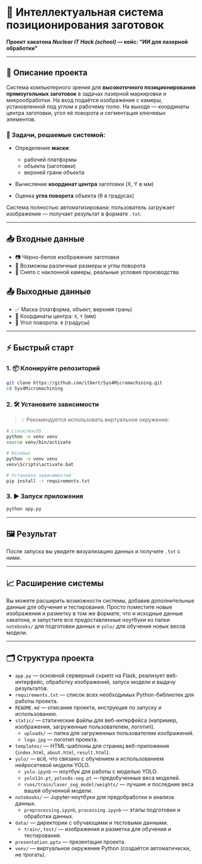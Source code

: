 # 🧠 Интеллектуальная система позиционирования заготовок

**Проект хакатона *Nuclear IT Hack (school)* — кейс: "ИИ для лазерной обработки"**

---

## 🚀 Описание проекта

Система компьютерного зрения для **высокоточного позиционирования прямоугольных заготовок** в задачах лазерной маркировки и микрообработки.
На вход подаётся изображение с камеры, установленной под углом к рабочему полю. На выходе — координаты центра заготовки, угол её поворота и сегментация ключевых элементов.

### 🧩 Задачи, решаемые системой:

* Определение **маски**:

  * рабочей платформы
  * объекта (заготовки)
  * верхней грани объекта
* Вычисление **координат центра** заготовки (X, Y в мм)
* Оценка **угла поворота** объекта (θ в градусах)

Система полностью автоматизирована: пользователь загружает изображение — получает результат в формате `.txt`.

---

## 📥 Входные данные

* 📷 Чёрно-белое изображение заготовки
* 🔄 Возможны различные размеры и углы поворота
* 📐 Снято с наклонной камеры, реальные условия производства

## 📤 Выходные данные

* ✅ Маска (платформа, объект, верхняя грань)
* 📍 Координаты центра: `X`, `Y` (мм)
* 🔁 Угол поворота: `θ` (градусы)

---

## ⚡ Быстрый старт

### 1. 📦 Клонируйте репозиторий

```bash
git clone https://github.com/itbert/Sys4Micromachining.git
cd Sys4Micromachining
```

### 2. 🛠 Установите зависимости

> 💡 Рекомендуется использовать виртуальное окружение:

```bash
# Linux/macOS
python -m venv venv
source venv/bin/activate

# Windows
python -m venv venv
venv\Scripts\activate.bat

# Установка зависимостей
pip install -r requirements.txt
```

### 3. ▶ Запуск приложения

```bash
python app.py
```

---

## 🖼 Результат

После запуска вы увидите визуализацию данных и получите `.txt` с ними.

---

## 📈 Расширение системы

Вы можете расширить возможности системы, добавив дополнительные данные для обучения и тестирования. Просто поместите новые изображения и разметку в том же формате, что и исходные данные хакатона, и запустите все предоставленные ноутбуки из папки `notebooks/` для подготовки данных и `yolo/` для обучения новых весов модели.

---

## 🗂 Структура проекта

- `app.py` — основной серверный скрипт на Flask, реализует веб-интерфейс, обработку изображений, запуск модели и выдачу результатов.
- `requirements.txt` — список всех необходимых Python-библиотек для работы проекта.
- `README.md` — описание проекта, инструкция по запуску и использованию.
- `static/` — статические файлы для веб-интерфейса (например, изображения, загруженные пользователем, логотип).
  - `uploads/` — папка для загруженных пользователем изображений.
  - `logo.jpg` — логотип проекта.
- `templates/` — HTML-шаблоны для страниц веб-приложения (`index.html`, `about.html`, `result.html`).
- `yolo/` — всё, что связано с обучением и использованием нейросетевой модели YOLO.
  - `yolo.ipynb` — ноутбук для работы с моделью YOLO.
  - `yolo11n.pt`, `yolov8s-seg.pt` — предобученные веса моделей.
  - `runs/train/laser_seg_model/weights/` — лучшие и последние веса вашей обученной модели.
- `notebooks/` — Jupyter-ноутбуки для предобработки и анализа данных.
  - `preprocessing.ipynb`, `processing.ipynb` — этапы подготовки и обработки данных.
- `data/` — директории с обучающими и тестовыми данными.
  - `train/`, `test/` — изображения и разметка для обучения и тестирования.
- `presentation.pptx` — презентация проекта.
- `venv/` — виртуальное окружение Python (создаётся автоматически, не трогать).
